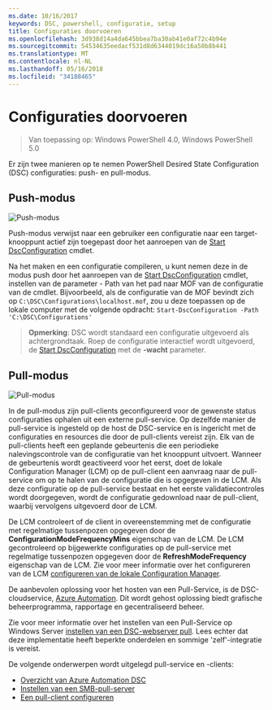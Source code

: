 ```yaml
---
ms.date: 10/16/2017
keywords: DSC, powershell, configuratie, setup
title: Configuraties doorvoeren
ms.openlocfilehash: 3d938d14a4da645bbea7ba30ab41e0af72c4b94e
ms.sourcegitcommit: 54534635eedacf531d8d6344019dc16a50b8b441
ms.translationtype: MT
ms.contentlocale: nl-NL
ms.lasthandoff: 05/16/2018
ms.locfileid: "34188465"
---
```

# <a name="enacting-configurations"></a>Configuraties doorvoeren

>Van toepassing op: Windows PowerShell 4.0, Windows PowerShell 5.0

Er zijn twee manieren op te nemen PowerShell Desired State Configuration (DSC) configuraties: push- en pull-modus.

## <a name="push-mode"></a>Push-modus

![Push-modus](images/pushModel.png "hoe push-modus werkt")

Push-modus verwijst naar een gebruiker een configuratie naar een target-knooppunt actief zijn toegepast door het aanroepen van de [Start DscConfiguration](https://technet.microsoft.com/library/dn521623.aspx) cmdlet.

Na het maken en een configuratie compileren, u kunt nemen deze in de modus push door het aanroepen van de [Start DscConfiguration](https://technet.microsoft.com/library/dn521623.aspx) cmdlet, instellen van de parameter - Path van het pad naar MOF van de configuratie van de cmdlet.
Bijvoorbeeld, als de configuratie van de MOF bevindt zich op `C:\DSC\Configurations\localhost.mof`, zou u deze toepassen op de lokale computer met de volgende opdracht: `Start-DscConfiguration -Path 'C:\DSC\Configurations'`

> __Opmerking__: DSC wordt standaard een configuratie uitgevoerd als achtergrondtaak. Roep de configuratie interactief wordt uitgevoerd, de [Start DscConfiguration](https://technet.microsoft.com/library/dn521623.aspx) met de __-wacht__ parameter.

## <a name="pull-mode"></a>Pull-modus

![Pull-modus](images/pullModel.png "hoe pull-modus werkt")

In de pull-modus zijn pull-clients geconfigureerd voor de gewenste status configuraties ophalen uit een externe pull-service.
Op dezelfde manier de pull-service is ingesteld op de host de DSC-service en is ingericht met de configuraties en resources die door de pull-clients vereist zijn.
Elk van de pull-clients heeft een geplande gebeurtenis die een periodieke nalevingscontrole van de configuratie van het knooppunt uitvoert.
Wanneer de gebeurtenis wordt geactiveerd voor het eerst, doet de lokale Configuration Manager (LCM) op de pull-client een aanvraag naar de pull-service om op te halen van de configuratie die is opgegeven in de LCM.
Als deze configuratie op de pull-service bestaat en het eerste validatiecontroles wordt doorgegeven, wordt de configuratie gedownload naar de pull-client, waarbij vervolgens uitgevoerd door de LCM.

De LCM controleert of de client in overeenstemming met de configuratie met regelmatige tussenpozen opgegeven door de **ConfigurationModeFrequencyMins** eigenschap van de LCM.
De LCM gecontroleerd op bijgewerkte configuraties op de pull-service met regelmatige tussenpozen opgegeven door de **RefreshModeFrequency** eigenschap van de LCM.
Zie voor meer informatie over het configureren van de LCM [configureren van de lokale Configuration Manager](metaConfig.md).

De aanbevolen oplossing voor het hosten van een Pull-Service, is de DSC-cloudservice, [Azure Automation](https://azure.microsoft.com/services/automation/).
Dit wordt gehost oplossing biedt grafische beheerprogramma, rapportage en gecentraliseerd beheer.

Zie voor meer informatie over het instellen van een Pull-Service op Windows Server [instellen van een DSC-webserver pull](pullServer.md).
Lees echter dat deze implementatie heeft beperkte onderdelen en sommige 'zelf'-integratie is vereist.

De volgende onderwerpen wordt uitgelegd pull-service en -clients:

- [Overzicht van Azure Automation DSC](https://docs.microsoft.com/en-us/azure/automation/automation-dsc-overview)
- [Instellen van een SMB-pull-server](pullServerSMB.md)
- [Een pull-client configureren](pullClientConfigID.md)
